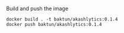Build and push the image

```
docker build . -t baktun/akashlytics:0.1.4
docker push baktun/akashlytics:0.1.4
```

